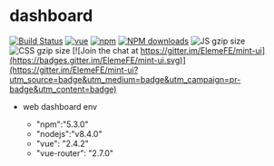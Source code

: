 # dashboard

[![Build Status](https://travis-ci.org/ElemeFE/mint-ui.svg?branch=master)](https://travis-ci.org/ElemeFE/mint-ui)
[![vue](https://img.shields.io/badge/vue-2.4.2-brightgreen.svg)](https://github.com/vuejs/vue)
[![npm](https://img.shields.io/npm/v/mint-ui.svg?maxAge=3600)](https://www.npmjs.com/package/mint-ui)
[![NPM downloads](http://img.shields.io/npm/dm/mint-ui.svg)](https://npmjs.org/package/mint-ui)
![JS gzip size](http://img.badgesize.io/elemefe/mint-ui/master/lib/index.js.svg?compression=gzip&label=gzip%20size:%20JS)
![CSS gzip size](http://img.badgesize.io/elemefe/mint-ui/master/lib/style.css.svg?compression=gzip&label=gzip%20size:%20CSS)
[![Join the chat at https://gitter.im/ElemeFE/mint-ui](https://badges.gitter.im/ElemeFE/mint-ui.svg)](https://gitter.im/ElemeFE/mint-ui?utm_source=badge&utm_medium=badge&utm_campaign=pr-badge&utm_content=badge)

- web dashboard env

    * "npm":"5.3.0"
    * "nodejs":"v8.4.0"
    * "vue": "2.4.2"
    * "vue-router": "2.7.0"
